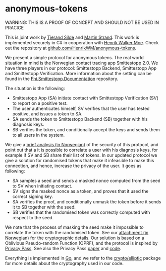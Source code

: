 # anonymous-tokens

WARNING: THIS IS A PROOF OF CONCEPT AND SHOULD NOT BE USED IN PRACICE

This is joint work by [Tjerand Silde](https://tjerandsilde.no) and [Martin Strand](https://twitter.com/martinstrand). This work is implemented securely in C# in cooperation with [Henrik Walker Moe](https://no.linkedin.com/in/henrikwalkermoe). Check out the repository at [github.com/HenrikWM/anonymous-tokens](https://github.com/HenrikWM/anonymous-tokens).

We present a simple protocol for anonymous tokens. The real world situation in mind is the Norwegian contact tracing app Smittestopp 2.0. We have three players in our protocol: Smittestopp Backend, Smittestopp App and Smittestopp Verification. More information about the setting can be found in the [Fhi.Smittestopp.Documentation](https://github.com/folkehelseinstituttet/Fhi.Smittestopp.Documentation) repository.

The situation is the following:
- Smittestopp App (SA) initiate contact with Smittestopp Verification (SV) to report on a positive test.
- The user authenticates himself, SV verifies that the user has tested positive, and issues a token to SA.
- SA sends the token to Smittestopp Backend (SB) together with his diagnosis keys.
- SB verifies the token, and conditionally accept the keys and sends them to all users in the system.

We give a [brief analysis (in Norwegian)](/documents/Ytterligere.forsterket.personvern.i.Smittestopp.2.0.pdf) of the security of this protocol, and point out that a it is possible to correlate a user with his diagnosis keys, for example if SV and SB share their list of tokens. In our updated protocol we give a solution for randomised tokens that make it infeasible to make this connection, and hence, increase the privacy of the user. It goes as following:

- SA samples a seed and sends a masked nonce computed from the seed to SV when initiating contact.
- SV signs the masked nonce as a token, and proves that it used the correct signing key.
- SA verifies the proof, and conditionally unmask the token before it sends it to SB together with the seed.
- SB verifies that the randomised token was correctly computed with respect to the seed.

We note that the process of masking the seed make it impossible to correlate the token with the randomised token. See our [attachment (in Norwegian)](/documents/Smittestopp_2_0__Vedlegg.pdf) for the cryptographic details. Our solution is based on a Oblivious Pseudo-random Function (OPRF), and the protocol is inspired by [Privacy Pass](https://privacypass.github.io.). See also the Privacy Pass [paper](https://www.petsymposium.org/2018/files/papers/issue3/popets-2018-0026.pdf) and [code](https://github.com/privacypass/challenge-bypass-extension#cryptography).

Everything is implemented in [Go](https://golang.org), and we refer to the [crypto/elliptic](https://golang.org/pkg/crypto/elliptic) package for more details about the cryptography used in our code.
